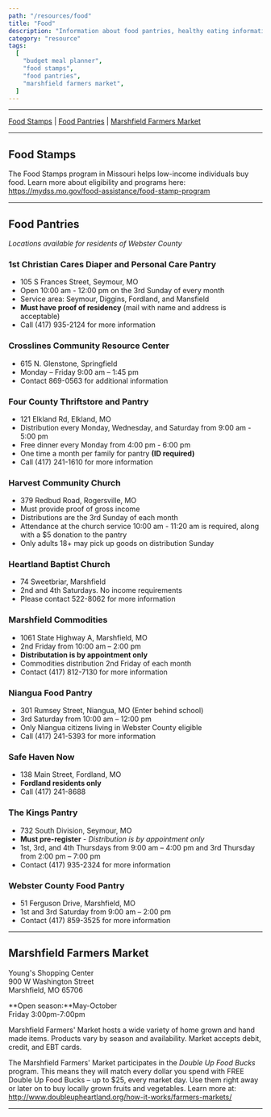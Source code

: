 ```yaml
---
path: "/resources/food"
title: "Food"
description: "Information about food pantries, healthy eating information, and other food related resources such as food sensory therapies."
category: "resource"
tags:
  [
    "budget meal planner",
    "food stamps",
    "food pantries",
    "marshfield farmers market",
  ]
---
```


---

[Food Stamps](#food-stamps) | [Food Pantries](#food-pantries) | [Marshfield Farmers Market](#marshfield-farmers-market)

---

## Food Stamps

The Food Stamps program in Missouri helps low-income individuals buy food. Learn more about eligibility and programs here: https://mydss.mo.gov/food-assistance/food-stamp-program

---

## Food Pantries

_Locations available for residents of Webster County_

### 1st Christian Cares Diaper and Personal Care Pantry

- 105 S Frances Street, Seymour, MO
- Open 10:00 am - 12:00 pm on the 3rd Sunday of every month
- Service area: Seymour, Diggins, Fordland, and Mansfield
- **Must have proof of residency** (mail with name and address is acceptable)
- Call (417) 935-2124 for more information

### Crosslines Community Resource Center

- 615 N. Glenstone, Springfield
- Monday – Friday 9:00 am – 1:45 pm
- Contact 869-0563 for additional information

### Four County Thriftstore and Pantry

- 121 Elkland Rd, Elkland, MO
- Distribution every Monday, Wednesday, and Saturday from 9:00 am - 5:00 pm
- Free dinner every Monday from 4:00 pm - 6:00 pm
- One time a month per family for pantry **(ID required)**
- Call (417) 241-1610 for more information

### Harvest Community Church

- 379 Redbud Road, Rogersville, MO
- Must provide proof of gross income
- Distributions are the 3rd Sunday of each month
- Attendance at the church service 10:00 am - 11:20 am is required, along with a \$5 donation to the pantry
- Only adults 18+ may pick up goods on distribution Sunday

### Heartland Baptist Church

- 74 Sweetbriar, Marshfield
- 2nd and 4th Saturdays. No income requirements
- Please contact 522-8062 for more information

### Marshfield Commodities

- 1061 State Highway A, Marshfield, MO
- 2nd Friday from 10:00 am – 2:00 pm
- **Distributation is by appointment only**
- Commodities distribution 2nd Friday of each month
- Contact (417) 812-7130 for more information

### Niangua Food Pantry

- 301 Rumsey Street, Niangua, MO (Enter behind school)
- 3rd Saturday from 10:00 am – 12:00 pm
- Only Niangua citizens living in Webster County eligible
- Call (417) 241-5393 for more information

### Safe Haven Now

- 138 Main Street, Fordland, MO
- **Fordland residents only**
- Call (417) 241-8688

### The Kings Pantry

- 732 South Division, Seymour, MO
- **Must pre-register** - _Distribution is by appointment only_
- 1st, 3rd, and 4th Thursdays from 9:00 am – 4:00 pm and 3rd Thursday from 2:00 pm – 7:00 pm
- Contact (417) 935-2324 for more information

### Webster County Food Pantry

- 51 Ferguson Drive, Marshfield, MO
- 1st and 3rd Saturday from 9:00 am – 2:00 pm
- Contact (417) 859-3525 for more information

---

## Marshfield Farmers Market

Young's Shopping Center  
900 W Washington Street  
Marshfield, MO 65706

**Open season:**May-October  
Friday 3:00pm-7:00pm

Marshfield Farmers' Market hosts a wide variety of home grown and hand made items. Products vary by season and availability. Market accepts debit, credit, and EBT cards.

The Marshfield Farmers' Market participates in the _Double Up Food Bucks_ program. This means they will match every dollar you spend with FREE Double Up Food Bucks – up to \$25, every market day. Use them right away or later on to buy locally grown fruits and vegetables. Learn more at: http://www.doubleupheartland.org/how-it-works/farmers-markets/

---
